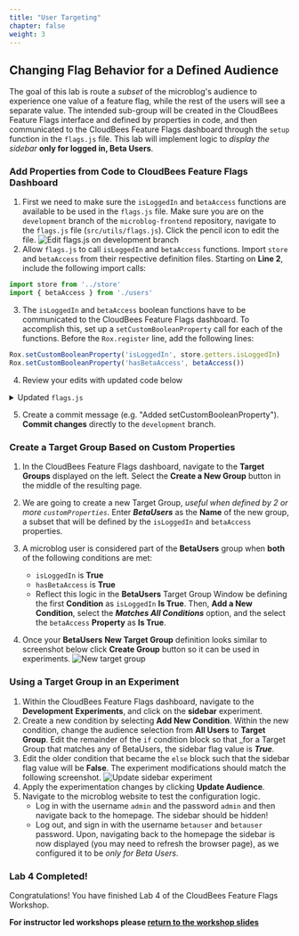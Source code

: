 ```yaml
---
title: "User Targeting"
chapter: false
weight: 3
--- 
```


## Changing Flag Behavior for a Defined Audience
The goal of this lab is route a _subset_ of the microblog's audience to experience one value of a feature flag, while the rest of the users will see a separate value. The intended sub-group will be created in the CloudBees Feature Flags interface and defined by properties in code, and then communicated to the CloudBees Feature Flags dashboard through the `setup` function in the `flags.js` file. This lab will implement logic to _display the sidebar_ **only for logged in, Beta Users**.

### Add Properties from Code to CloudBees Feature Flags Dashboard

1. First we need to make sure the `isLoggedIn` and `betaAccess` functions are available to be used in the `flags.js` file. Make sure you are on the `development` branch of the `microblog-frontend` repository, navigate to the `flags.js` file (`src/utils/flags.js`). Click the pencil icon to edit the file. ![Edit flags.js on development branch](images/edit-flags-deve-branch.png?width=50pc)
2. Allow `flags.js` to call `isLoggedIn` and `betaAccess` functions. Import `store` and `betaAccess` from their respective definition files. Starting on **Line 2**, include the following import calls:
```javascript
import store from '../store'
import { betaAccess } from './users'
```

3. The `isLoggedIn` and `betaAccess` boolean functions have to be communicated to the CloudBees Feature Flags dashboard. To accomplish this, set up a `setCustomBooleanProperty` call for each of the functions. Before the `Rox.register` line, add the following lines:
```javascript
Rox.setCustomBooleanProperty('isLoggedIn', store.getters.isLoggedIn)
Rox.setCustomBooleanProperty('hasBetaAccess', betaAccess())
```

4. Review your edits with updated code below
<details><summary>Updated <code>flags.js</code></summary>

```javascript
import Rox from 'rox-browser'
import store from '../store'
import { betaAccess } from './users'

export const Flags = 
  {
  sidebar: new Rox.Flag(false),
  title: new Rox.Flag(false)
}

export const configurationFetchedHandler = fetcherResults => {
  console.log('The configuration status is: ' + fetcherResults.fetcherStatus)
  if (fetcherResults.hasChanges && fetcherResults.fetcherStatus === 'APPLIED_FROM_NETWORK') {
    window.location.reload(false)
  } else if (fetcherResults.fetcherStatus === 'ERROR_FETCH_FAILED') {
    console.log('Error occured! Details are: ' + fetcherResults.errorDetails)
  }
}

async function initRollout () {
    const options = {
    configurationFetchedHandler: configurationFetchedHandler
  }
  Rox.setCustomBooleanProperty('isLoggedIn', store.getters.isLoggedIn)
  Rox.setCustomBooleanProperty('hasBetaAccess', betaAccess())
  Rox.register('default', Flags);
  await Rox.setup(process.env.VUE_APP_ROLLOUT_KEY, options);
}

initRollout().then(function () {
  console.log('Done loading Rollout')
})

```
</details>

5. Create a commit message (e.g. "Added setCustomBooleanProperty"). **Commit changes** directly to the `development` branch.

### Create a Target Group Based on Custom Properties

1. In the CloudBees Feature Flags dashboard, navigate to the **Target Groups** displayed on the left. Select the **Create a New Group** button in the middle of the resulting page.
2. We are going to create a new Target Group, _useful when defined by 2 or more `customProperties`_. Enter ***BetaUsers*** as the **Name** of the new group, a subset that will be defined by the `isLoggedIn` and `betaAccess` properties.
3. A microblog user is considered part of the **BetaUsers** group when **both** of the following conditions are met:
   * `isLoggedIn` is **True**
   * `hasBetaAccess` is **True**
   * Reflect this logic in the **BetaUsers** Target Group Window be defining the first **Condition** as `isLoggedIn` **Is True**. Then, **Add a New Condition**, select the ***Matches All Conditions*** option, and the select the `betaAccess` **Property** as **Is True**.

4. Once your **BetaUsers** **New Target Group** definition looks similar to screenshot below click **Create Group** button so it can be used in experiments. ![New target group](images/new-target-group.png?width=50pc)


### Using a Target Group in an Experiment

1. Within the CloudBees Feature Flags dashboard, navigate to the **Development** **Experiments**, and click on the **sidebar** experiment.
2. Create a new condition by selecting **Add New Condition**. Within the new condition, change the audience selection from **All Users** to **Target Group**. Edit the remainder of the `if` condition block so that _for a Target Group that matches any of BetaUsers, the sidebar flag value is ***True***.
3. Edit the older condition that became the `else` block such that the sidebar flag value will be **False**. The experiment modifications should match the following screenshot. ![Update sidebar experiment](images/update-sidebar-experiment.png?width=50pc)
4. Apply the experimentation changes by clicking **Update Audience**.
5. Navigate to the microblog website to test the configuration logic.
   * Log in with the username `admin` and the password `admin` and then navigate back to the homepage. The sidebar should be hidden!
   * Log out, and sign in with the username `betauser` and `betauser` password. Upon, navigating back to the homepage the sidebar is now displayed (you may need to refresh the browser page), as we configured it to be _only for Beta Users_.

### Lab 4 Completed!
Congratulations! You have finished Lab 4 of the CloudBees Feature Flags Workshop.

**For instructor led workshops please <a href="https://cloudbees-days.github.io/cloudbees-field-workshops/cloudbees-feature-flags/#27">return to the workshop slides</a>**
